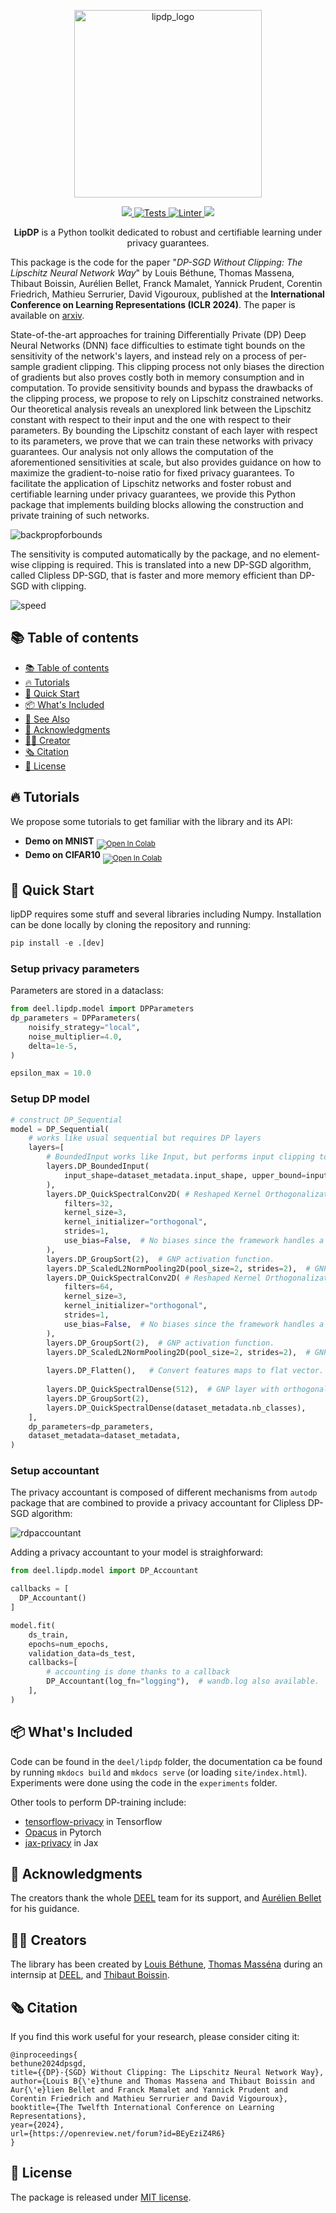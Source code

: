 <p align="center">
<img src="./docs/assets/lipdp_logo.png" alt="lipdp_logo" width="300"/></p>
<!-- Badge section -->
<div align="center">
    <a href="#">
        <img src="https://img.shields.io/badge/Python-3.9 | 3.10 | 3.11-efefef">
    </a>
    <a href="https://github.com/Algue-Rythme/lip-dp/actions/workflows/tests.yml">
        <img alt="Tests" src="https://github.com/Algue-Rythme/lip-dp/actions/workflows/tests.yml/badge.svg?branch=release-no-advertising">
    </a>
    <a href="https://github.com/Algue-Rythme/lip-dp/actions/workflows/python-linters.yml">
        <img alt="Linter" src="https://github.com/Algue-Rythme/lip-dp/actions/workflows/python-linters.yml/badge.svg?branch=release-no-advertising">
    </a>
    <a href="#">
        <img src="https://img.shields.io/badge/License-MIT-efefef">
    </a>
</div>
</p>

<!-- Short description of your library -->
<p align="center">
  <b>LipDP</b> is a Python toolkit dedicated to robust and certifiable learning under privacy guarantees.  
</p>


This package is the code for the paper "*DP-SGD Without Clipping: The Lipschitz Neural Network Way*" by Louis Béthune, Thomas Massena, Thibaut Boissin, Aurélien Bellet, Franck Mamalet, Yannick Prudent, Corentin Friedrich, Mathieu Serrurier, David Vigouroux, published at the **International Conference on Learning Representations (ICLR 2024)**. The paper is available on [arxiv](https://arxiv.org/abs/2305.16202).   


State-of-the-art approaches for training Differentially Private (DP) Deep Neural Networks (DNN) face difficulties to estimate tight bounds on the sensitivity of the network's layers, and instead rely on a process of per-sample gradient clipping. This clipping process not only biases the direction of gradients but also proves costly both in memory consumption and in computation. To provide sensitivity bounds and bypass the drawbacks of the clipping process, we propose to rely on Lipschitz constrained networks. Our theoretical analysis reveals an unexplored link between the Lipschitz constant with respect to their input and the one with respect to their parameters. By bounding the Lipschitz constant of each layer with respect to its parameters, we prove that we can train these networks with privacy guarantees.  Our analysis not only allows the computation of the aforementioned sensitivities at scale, but also provides guidance on how to maximize the gradient-to-noise ratio for fixed privacy guarantees. To facilitate the application of Lipschitz networks and foster robust and certifiable learning under privacy guarantees, we provide this Python package that implements building blocks allowing the construction and private training of such networks.

![backpropforbounds](./docs/assets/backprop_v2.png)

The sensitivity is computed automatically by the package, and no element-wise clipping is required. This is translated into a new DP-SGD algorithm, called Clipless DP-SGD, that is faster and more memory efficient than DP-SGD with clipping.

![speed](./docs/assets/all_speed_curves.png)

## 📚 Table of contents

- [📚 Table of contents](#-table-of-contents)
- [🔥 Tutorials](#-tutorials)
- [🚀 Quick Start](#-quick-start)
- [📦 What's Included](#-whats-included)
- [👀 See Also](#-see-also)
- [🙏 Acknowledgments](#-acknowledgments)
- [👨‍🎓 Creator](#-creator)
- [🗞️ Citation](#-citation)
- [📝 License](#-license)

## 🔥 Tutorials

We propose some tutorials to get familiar with the library and its API:

- **Demo on MNIST** <sub> [![Open In Colab](https://colab.research.google.com/assets/colab-badge.svg)](https://colab.research.google.com/drive/1s3LBIxf0x1sOMQUw6BHpxbeUzmwtaP0d) </sub>
- **Demo on CIFAR10** <sub> [![Open In Colab](https://colab.research.google.com/assets/colab-badge.svg)](https://colab.research.google.com/drive/1RbALHN-Eib6CCUznLrbiETX7JJrFaUB0) </sub>

## 🚀 Quick Start

lipDP requires some stuff and several libraries including Numpy. Installation can be done locally by cloning the repository and running:
```python
pip install -e .[dev]
```

### Setup privacy parameters

Parameters are stored in a dataclass:

```python
from deel.lipdp.model import DPParameters
dp_parameters = DPParameters(
    noisify_strategy="local",
    noise_multiplier=4.0,
    delta=1e-5,
)

epsilon_max = 10.0
```

### Setup DP model

```python
# construct DP_Sequential
model = DP_Sequential(
    # works like usual sequential but requires DP layers
    layers=[
        # BoundedInput works like Input, but performs input clipping to guarantee input bound
        layers.DP_BoundedInput(
            input_shape=dataset_metadata.input_shape, upper_bound=input_upper_bound
        ),
        layers.DP_QuickSpectralConv2D( # Reshaped Kernel Orthogonalization (RKO) convolution.
            filters=32,
            kernel_size=3,
            kernel_initializer="orthogonal",
            strides=1,
            use_bias=False,  # No biases since the framework handles a single tf.Variable per layer.
        ),
        layers.DP_GroupSort(2),  # GNP activation function.
        layers.DP_ScaledL2NormPooling2D(pool_size=2, strides=2),  # GNP pooling.
        layers.DP_QuickSpectralConv2D( # Reshaped Kernel Orthogonalization (RKO) convolution.
            filters=64,
            kernel_size=3,
            kernel_initializer="orthogonal",
            strides=1,
            use_bias=False,  # No biases since the framework handles a single tf.Variable per layer.
        ),
        layers.DP_GroupSort(2),  # GNP activation function.
        layers.DP_ScaledL2NormPooling2D(pool_size=2, strides=2),  # GNP pooling.
        
        layers.DP_Flatten(),   # Convert features maps to flat vector.
        
        layers.DP_QuickSpectralDense(512),  # GNP layer with orthogonal weight matrix.
        layers.DP_GroupSort(2),
        layers.DP_QuickSpectralDense(dataset_metadata.nb_classes),
    ],
    dp_parameters=dp_parameters,
    dataset_metadata=dataset_metadata,
)
```

### Setup accountant

The privacy accountant is composed of different mechanisms from `autodp` package that are combined to provide a privacy accountant for Clipless DP-SGD algorithm:

![rdpaccountant](./docs/assets/fig_accountant.png)


Adding a privacy accountant to your model is straighforward:

```python
from deel.lipdp.model import DP_Accountant

callbacks = [
  DP_Accountant()
]

model.fit(
    ds_train,
    epochs=num_epochs,
    validation_data=ds_test,
    callbacks=[
        # accounting is done thanks to a callback
        DP_Accountant(log_fn="logging"),  # wandb.log also available.
    ],
)
```

## 📦 What's Included

Code can be found in the `deel/lipdp` folder, the documentation ca be found by running
 `mkdocs build` and `mkdocs serve` (or loading `site/index.html`). Experiments were
  done using the code in the `experiments` folder.

Other tools to perform DP-training include:

- [tensorflow-privacy](https://github.com/tensorflow/privacy) in Tensorflow
- [Opacus](https://opacus.ai/) in Pytorch
- [jax-privacy](https://github.com/google-deepmind/jax_privacy) in Jax

## 🙏 Acknowledgments

The creators thank the whole [DEEL](https://deel-ai.com/) team for its support, and [Aurélien Bellet](http://researchers.lille.inria.fr/abellet/) for his guidance.  

## 👨‍🎓 Creators

The library has been created by [Louis Béthune](https://github.com/Algue-Rythme), [Thomas Masséna](https://github.com/massena-t) during an internsip at [DEEL](https://deel-ai.com/), and [Thibaut Boissin](https://github.com/thib-s).  

## 🗞️ Citation

If you find this work useful for your research, please consider citing it:

```
@inproceedings{
bethune2024dpsgd,
title={{DP}-{SGD} Without Clipping: The Lipschitz Neural Network Way},
author={Louis B{\'e}thune and Thomas Massena and Thibaut Boissin and Aur{\'e}lien Bellet and Franck Mamalet and Yannick Prudent and Corentin Friedrich and Mathieu Serrurier and David Vigouroux},
booktitle={The Twelfth International Conference on Learning Representations},
year={2024},
url={https://openreview.net/forum?id=BEyEziZ4R6}
}
```

## 📝 License

The package is released under [MIT license](LICENSE).
